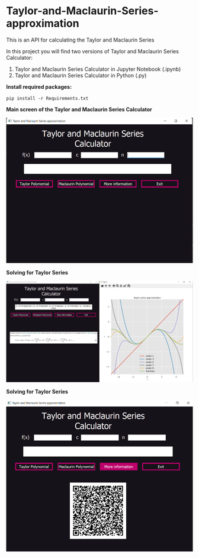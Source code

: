 # Taylor-and-Maclaurin-Series-approximation
This is an API for calculating the Taylor and Maclaurin Series

In this project you will find two versions of Taylor and Maclaurin Series Calculator:
<ol>
    <li>Taylor and Maclaurin Series Calculator in Jupyter Notebook (.ipynb)</li>
    <li>Taylor and Maclaurin Series Calculator in Python (.py)</li>
</ol>


<strong>Install required packages:</strong>

    pip install -r Requirements.txt


<strong>Main screen of the Taylor and Maclaurin Series Calculator</strong>

<img src="main screen.png" alt="">


<strong>Solving for Taylor Series</strong>

<img src="Taylor calculation.png" alt="">


<strong>Solving for Taylor Series</strong>

<img src="extra info.png" alt="">

